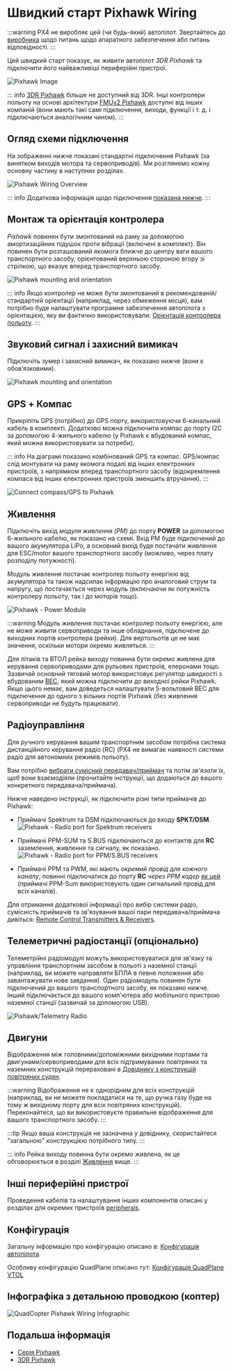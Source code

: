 # Швидкий старт Pixhawk Wiring

:::warning PX4 не виробляє цей (чи будь-який) автопілот. Звертайтесь до [виробника](https://store.mrobotics.io/) щодо питань щодо апаратного забезпечення або питань відповідності.
:::

Цей швидкий старт показує, як живити автопілот _3DR Pixhawk_ та підключити його найважливіші периферійні пристрої.

![Pixhawk Image](../../assets/flight_controller/pixhawk1/pixhawk_logo_view.jpg)

::: info [3DR Pixhawk](../flight_controller/pixhawk.md) більше не доступний від 3DR. Інші контролери польоту на основі архітектури [FMUv2 Pixhawk](../flight_controller/pixhawk_series.md) доступні від інших компаній (вони мають такі самі підключення, виходи, функції і т. д. і підключаються аналогічним чином).
:::

## Огляд схеми підключення

На зображенні нижче показані стандартні підключення Pixhawk (за винятком виходів мотора та сервоприводів). Ми розглянемо кожну основну частину в наступних розділах.

![Pixhawk Wiring Overview](../../assets/flight_controller/pixhawk1/pixhawk_wiring_overview.jpg)

::: info Додаткова інформація щодо підключення [показана нижче](#detailed-wiring-infographic-copter).
:::

## Монтаж та орієнтація контролера

_Pixhawk_ повинен бути змонтований на раму за допомогою амортизаційних підушок проти вібрації (включені в комплект). Він повинен бути розташований якомога ближче до центру ваги вашого транспортного засобу, орієнтований верхньою стороною вгору зі стрілкою, що вказує вперед транспортного засобу.

![Pixhawk mounting and orientation](../../assets/flight_controller/pixhawk1/pixhawk_3dr_mounting_and_foam.jpg)

::: info Якщо контролер не може бути змонтований в рекомендованій/стандартній орієнтації (наприклад, через обмеження місця), вам потрібно буде налаштувати програмне забезпечення автопілота з орієнтацією, яку ви фактично використовували: [Орієнтація контролера польоту](../config/flight_controller_orientation.md).
:::

## Звуковий сигнал і захисний вимикач

Підключіть зумер і захисний вимикач, як показано нижче (вони є обов’язковими).

![Pixhawk mounting and orientation](../../assets/flight_controller/pixhawk1/pixhawk_3dr_buzzer_and_safety_switch.jpg)

## GPS + Компас

Прикріпіть GPS (потрібно) до GPS порту, використовуючи 6-канальний кабель в комплекті. Додатково можна підключити компас до порту I2C за допомогою 4-жильного кабелю (у Pixhawk є вбудований компас, який можна використовувати за потреби).

::: info
На діаграмі показано комбінований GPS та компас.
GPS/компас слід монтувати на раму якомога подалі від інших електронних пристроїв, з напрямком вперед транспортного засобу (відокремлення компаса від інших електронних пристроїв зменшить втручання).
:::

![Connect compass/GPS to Pixhawk](../../assets/flight_controller/pixhawk1/pixhawk_3dr_compass_gps.jpg)

## Живлення

Підключіть вихід _модуля живлення (PM)_ до порту **POWER** за допомогою 6-жильного кабелю, як показано на схемі. Вхід PM буде підключений до вашого акумулятора LiPo, а основний вихід буде постачати живлення для ESC/motor вашого транспортного засобу (можливо, через плату розподілу потужності).

Модуль живлення постачає контролер польоту енергією від акумулятора та також надсилає інформацію про аналоговий струм та напругу, що постачається через модуль (включаючи як потужність контролеру польоту, так і до моторів тощо).

![Pixhawk - Power Module](../../assets/flight_controller/pixhawk1/pixhawk_3dr_power_module.jpg)

:::warning
Модуль живлення постачає контролер польоту енергією, але не може живити сервоприводи та інше обладнання, підключене до виходних портів контролера (рейки). Для вертольотів це не має значення, оскільки мотори окремо живляться.
:::

Для літаків та ВТОЛ рейка виходу повинна бути окремо живлена для керування сервоприводами для рульових пристроїв, елеронами тощо. Зазвичай основний тяговий мотор використовує регулятор швидкості з вбудованим [BEC](https://en.wikipedia.org/wiki/Battery_eliminator_circuit), який можна підключити до виходної рейки Pixhawk. Якщо цього немає, вам доведеться налаштувати 5-вольтовий BEC для підключення до одного з вільних портів Pixhawk (без живлення сервоприводи не будуть працювати).

<!-- It would be good to have real example of this powering -->

## Радіоуправління

Для _ручного_ керування вашим транспортним засобом потрібна система дистанційного керування радіо (RC) (PX4 не вимагає наявності системи радіо для автономних режимів польоту).

Вам потрібно [вибрати сумісний передавач/приймач](../getting_started/rc_transmitter_receiver.md) та потім _зв'язати_ їх, щоб вони взаємодіяли (прочитайте інструкції, що додаються до вашого конкретного передавача/приймача).

Нижче наведено інструкції, як підключити різні типи приймачів до Pixhawk:

- Приймачі Spektrum та DSM підключаються до входу **SPKT/DSM**. ![Pixhawk - Radio port for Spektrum receivers](../../assets/flight_controller/pixhawk1/pixhawk_3dr_receiver_spektrum.jpg)

- Приймачі PPM-SUM та S.BUS підключаються до контактів для **RC** заземлення, живлення та сигналу, як показано. ![Pixhawk - Radio port for PPM/S.BUS receivers](../../assets/flight_controller/pixhawk1/pixhawk_3dr_receiver_ppm_sbus.jpg)

- Приймачі PPM та PWM, які мають _окремий провід для кожного каналу_, повинні підключатися до порту **RC** _через PPM кодер_ [як цей](http://www.getfpv.com/radios/radio-accessories/holybro-ppm-encoder-module.html) (приймачі PPM-Sum використовують один сигнальний провід для всіх каналів).

Для отримання додаткової інформації про вибір системи радіо, сумісність приймачів та зв'язування вашої пари передавача/приймача дивіться: [Remote Control Transmitters & Receivers](../getting_started/rc_transmitter_receiver.md).

## Телеметричні радіостанції (опціонально)

Телеметрійні радіомодулі можуть використовуватися для зв'язку та управління транспортним засобом в польоті з наземної станції (наприклад, ви можете направляти БПЛА в певне положення або завантажувати нове завдання). Один радіомодуль повинен бути підключений до вашого транспортного засобу, як показано нижче. Інший підключається до вашого комп'ютера або мобільного пристрою наземної станції (зазвичай за допомогою USB).

![Pixhawk/Telemetry Radio](../../assets/flight_controller/pixhawk1/pixhawk_3dr_telemetry_radio.jpg)

<!-- what configuration is required once you've set up a radio) -->

## Двигуни

Відображення між головними/допоміжними вихідними портами та двигунами/сервоприводами для всіх підтримуваних повітряних та наземних конструкцій перераховані в [Довіднику з конструкцій повітряних суден](../airframes/airframe_reference.md).

:::warning
Відображення не є однорідним для всіх конструкцій (наприклад, ви не можете покладатися на те, що ручка газу буде на тому ж вихідному порту для всіх повітряних конструкцій).
Переконайтеся, що ви використовуєте правильне відображення для вашого транспортного засобу.
:::

:::tip
Якщо ваша конструкція не зазначена у довіднику, скористайтеся "загальною" конструкцією потрібного типу.
:::

::: info Рейка виходу повинна бути окремо живлена, як це обговорюється в розділі [Живлення](#power) вище.
:::

<!-- INSERT image of the motor AUX/MAIN ports? -->

## Інші периферійні пристрої

Проведення кабелів та налаштування інших компонентів описані у розділах для окремих пристроїв [peripherals](../peripherals/index.md).

## Конфігурація

Загальну інформацію про конфігурацію описано в: [Конфігурація автопілота](../config/index.md).

Особливу конфігурацію QuadPlane описано тут: [Конфігурація QuadPlane VTOL](../config_vtol/vtol_quad_configuration.md)

<!-- what about config of other vtol types and plane. Do the instructions in these ones above apply for tailsitters etc? -->

## Інфографіка з детальною проводкою (коптер)

![QuadCopter Pixhawk Wiring Infographic](../../assets/flight_controller/pixhawk1/pixhawk_infographic2.jpg)

## Подальша інформація

- [Серія Pixhawk](../flight_controller/pixhawk_series.md)
- [3DR Pixhawk](../flight_controller/pixhawk.md)
